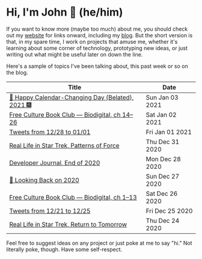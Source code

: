 # Hi, I'm John 👋 (he/him)

If you want to know more (maybe too much) about me, you should check out my [website](https://john.colagioia.net/) for links onward, including my [blog](https://john.colagioia.net/blog).  But the short version is that, in my spare time, I work on projects that amuse me, whether it's learning about some corner of technology, prototyping new ideas, or just writing out what might be useful later on down the line.

Here's a sample of topics I've been talking about, this past week or so on the blog.

|Title|Date|
|-----|-------|
|[🍾 Happy Calendar-Changing Day (Belated), 2021 🎆](https://john.colagioia.net/blog/2021/01/03/hny2021.html)|Sun Jan 03 2021|
|[Free Culture Book Club — Biodigital, ch 14–26](https://john.colagioia.net/blog/2021/01/02/biodigital2.html)|Sat Jan 02 2021|
|[Tweets from 12/28 to 01/01](https://john.colagioia.net/blog/media/2021/01/01/week.html)|Fri Jan 01 2021|
|[Real Life in Star Trek, Patterns of Force](https://john.colagioia.net/blog/2020/12/31/force.html)|Thu Dec 31 2020|
|[Developer Journal, End of 2020](https://john.colagioia.net/blog/2020/12/28/yearend.html)|Mon Dec 28 2020|
|[🔭 Looking Back on 2020](https://john.colagioia.net/blog/2020/12/27/year.html)|Sun Dec 27 2020|
|[Free Culture Book Club — Biodigital, ch 1–13](https://john.colagioia.net/blog/2020/12/26/biodigital.html)|Sat Dec 26 2020|
|[Tweets from 12/21 to 12/25](https://john.colagioia.net/blog/media/2020/12/25/week.html)|Fri Dec 25 2020|
|[Real Life in Star Trek, Return to Tomorrow](https://john.colagioia.net/blog/2020/12/24/return.html)|Thu Dec 24 2020|

Feel free to suggest ideas on any project or just poke at me to say "hi." Not literally poke, though. Have some self-respect.
